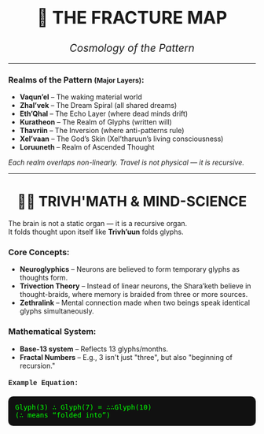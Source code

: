 <!-- 🌌 THE FRACTURE MAP – COSMOLOGY -->
<h1 style="text-align: center; font-size: 2.5em; margin-bottom: 0;">🌌 THE FRACTURE MAP</h1>
<h2 style="text-align: center; font-weight: normal; font-style: italic;">Cosmology of the Pattern</h2>

<hr />

<h3>Realms of the Pattern <small>(Major Layers)</small>:</h3>
<ul>
  <li><strong>Vaqun’el</strong> – The waking material world</li>
  <li><strong>Zhal’vek</strong> – The Dream Spiral (all shared dreams)</li>
  <li><strong>Eth’Qhal</strong> – The Echo Layer (where dead minds drift)</li>
  <li><strong>Kuratheon</strong> – The Realm of Glyphs (written will)</li>
  <li><strong>Thavriin</strong> – The Inversion (where anti-patterns rule)</li>
  <li><strong>Xel’vaan</strong> – The God’s Skin (Xel’tharuun’s living consciousness)</li>
  <li><strong>Loruuneth</strong> – Realm of Ascended Thought</li>
</ul>

<p><em>Each realm overlaps non-linearly. Travel is not physical — it is recursive.</em></p>

<hr />

<!-- 🧠🔬 TRIVH'MATH & MIND-SCIENCE -->
<h1 style="text-align: center;">🧠🔬 TRIVH'MATH & MIND-SCIENCE</h1>
<p>The brain is not a static organ — it is a recursive organ.<br />
It folds thought upon itself like <strong>Trivh’uun</strong> folds glyphs.</p>

<h3>Core Concepts:</h3>
<ul>
  <li><strong>Neuroglyphics</strong> – Neurons are believed to form temporary glyphs as thoughts form.</li>
  <li><strong>Trivection Theory</strong> – Instead of linear neurons, the Shara’keth believe in thought-braids, where memory is braided from three or more sources.</li>
  <li><strong>Zethralink</strong> – Mental connection made when two beings speak identical glyphs simultaneously.</li>
</ul>

<h3>Mathematical System:</h3>
<ul>
  <li><strong>Base-13 system</strong> – Reflects 13 glyphs/months.</li>
  <li><strong>Fractal Numbers</strong> – E.g., 3 isn't just "three", but also "beginning of recursion."</li>
</ul>

<h4 style="font-family: 'Courier New', monospace;">Example Equation:</h4>
<pre style="background: #111; color: #0f0; padding: 1em; border-radius: 10px;">
Glyph(3) ∴ Glyph(7) = ∴∴Glyph(10)
(∴ means “folded into”)
</pre>
